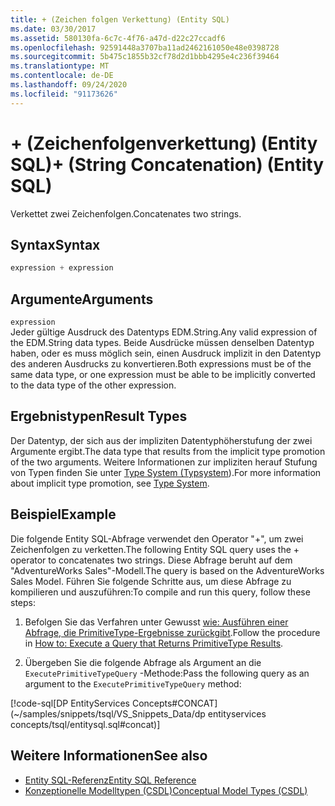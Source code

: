```yaml
---
title: + (Zeichen folgen Verkettung) (Entity SQL)
ms.date: 03/30/2017
ms.assetid: 580130fa-6c7c-4f76-a47d-d22c27ccadf6
ms.openlocfilehash: 92591448a3707ba11ad2462161050e48e0398728
ms.sourcegitcommit: 5b475c1855b32cf78d2d1bbb4295e4c236f39464
ms.translationtype: MT
ms.contentlocale: de-DE
ms.lasthandoff: 09/24/2020
ms.locfileid: "91173626"
---
```

# <a name="-string-concatenation-entity-sql"></a><span data-ttu-id="d0fe0-102">+ (Zeichenfolgenverkettung) (Entity SQL)</span><span class="sxs-lookup"><span data-stu-id="d0fe0-102">+ (String Concatenation) (Entity SQL)</span></span>

<span data-ttu-id="d0fe0-103">Verkettet zwei Zeichenfolgen.</span><span class="sxs-lookup"><span data-stu-id="d0fe0-103">Concatenates two strings.</span></span>  
  
## <a name="syntax"></a><span data-ttu-id="d0fe0-104">Syntax</span><span class="sxs-lookup"><span data-stu-id="d0fe0-104">Syntax</span></span>  
  
```sql  
expression + expression  
```  
  
## <a name="arguments"></a><span data-ttu-id="d0fe0-105">Argumente</span><span class="sxs-lookup"><span data-stu-id="d0fe0-105">Arguments</span></span>  

 `expression`  
 <span data-ttu-id="d0fe0-106">Jeder gültige Ausdruck des Datentyps EDM.String.</span><span class="sxs-lookup"><span data-stu-id="d0fe0-106">Any valid expression of the EDM.String data types.</span></span> <span data-ttu-id="d0fe0-107">Beide Ausdrücke müssen denselben Datentyp haben, oder es muss möglich sein, einen Ausdruck implizit in den Datentyp des anderen Ausdrucks zu konvertieren.</span><span class="sxs-lookup"><span data-stu-id="d0fe0-107">Both expressions must be of the same data type, or one expression must be able to be implicitly converted to the data type of the other expression.</span></span>  
  
## <a name="result-types"></a><span data-ttu-id="d0fe0-108">Ergebnistypen</span><span class="sxs-lookup"><span data-stu-id="d0fe0-108">Result Types</span></span>  

 <span data-ttu-id="d0fe0-109">Der Datentyp, der sich aus der impliziten Datentyphöherstufung der zwei Argumente ergibt.</span><span class="sxs-lookup"><span data-stu-id="d0fe0-109">The data type that results from the implicit type promotion of the two arguments.</span></span> <span data-ttu-id="d0fe0-110">Weitere Informationen zur impliziten herauf Stufung von Typen finden Sie unter [Type System (Typsystem](type-system-entity-sql.md)).</span><span class="sxs-lookup"><span data-stu-id="d0fe0-110">For more information about implicit type promotion, see [Type System](type-system-entity-sql.md).</span></span>  
  
## <a name="example"></a><span data-ttu-id="d0fe0-111">Beispiel</span><span class="sxs-lookup"><span data-stu-id="d0fe0-111">Example</span></span>  

 <span data-ttu-id="d0fe0-112">Die folgende Entity SQL-Abfrage verwendet den Operator "+", um zwei Zeichenfolgen zu verketten.</span><span class="sxs-lookup"><span data-stu-id="d0fe0-112">The following Entity SQL query uses the + operator to concatenates two strings.</span></span> <span data-ttu-id="d0fe0-113">Diese Abfrage beruht auf dem "AdventureWorks Sales"-Modell.</span><span class="sxs-lookup"><span data-stu-id="d0fe0-113">The query is based on the AdventureWorks Sales Model.</span></span> <span data-ttu-id="d0fe0-114">Führen Sie folgende Schritte aus, um diese Abfrage zu kompilieren und auszuführen:</span><span class="sxs-lookup"><span data-stu-id="d0fe0-114">To compile and run this query, follow these steps:</span></span>  
  
1. <span data-ttu-id="d0fe0-115">Befolgen Sie das Verfahren unter Gewusst [wie: Ausführen einer Abfrage, die PrimitiveType-Ergebnisse zurückgibt](../how-to-execute-a-query-that-returns-primitivetype-results.md).</span><span class="sxs-lookup"><span data-stu-id="d0fe0-115">Follow the procedure in [How to: Execute a Query that Returns PrimitiveType Results](../how-to-execute-a-query-that-returns-primitivetype-results.md).</span></span>  
  
2. <span data-ttu-id="d0fe0-116">Übergeben Sie die folgende Abfrage als Argument an die `ExecutePrimitiveTypeQuery` -Methode:</span><span class="sxs-lookup"><span data-stu-id="d0fe0-116">Pass the following query as an argument to the `ExecutePrimitiveTypeQuery` method:</span></span>  
  
 [!code-sql[DP EntityServices Concepts#CONCAT](~/samples/snippets/tsql/VS_Snippets_Data/dp entityservices concepts/tsql/entitysql.sql#concat)]  
  
## <a name="see-also"></a><span data-ttu-id="d0fe0-117">Weitere Informationen</span><span class="sxs-lookup"><span data-stu-id="d0fe0-117">See also</span></span>

- [<span data-ttu-id="d0fe0-118">Entity SQL-Referenz</span><span class="sxs-lookup"><span data-stu-id="d0fe0-118">Entity SQL Reference</span></span>](entity-sql-reference.md)
- [<span data-ttu-id="d0fe0-119">Konzeptionelle Modelltypen (CSDL)</span><span class="sxs-lookup"><span data-stu-id="d0fe0-119">Conceptual Model Types (CSDL)</span></span>](/ef/ef6/modeling/designer/advanced/edmx/csdl-spec#conceptual-model-types-csdl)
